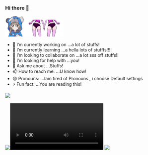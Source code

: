 ### Hi there 👋
![](https://github.com/varanofficial/varanofficial/blob/main/animegirl%20jiggle.gif)![](https://github.com/varanofficial/varanofficial/blob/main/animejiggle.gif)
- 🔭 I’m currently working on ...a lot of stuffs!
- 🌱 I’m currently learning ...a hella lots of stufffs!!!!
- 👯 I’m looking to collaborate on ...a lot sss off stuffs!!
- 🤔 I’m looking for help with ...you!
- 💬 Ask me about ...Stuffs!
- 📫 How to reach me: ...U know how!
- 😄 Pronouns: ...Iam tired of Pronouns , i choose Default settings
- ⚡ Fun fact: ...You are reading this!

![](https://github.com/varanofficial/varanofficial/blob/main/DALL%C2%B7E%20Picture%20a%20vast%20and%20awe-inspiring%20universe%2C%20stretching%20across%20the%20infinite%20expanse%20of%20space.%20Stars%20twinkle%20like%20diamonds%20in%20the%20velvety%20darkness%2C%20form.png)
<!--COMMENTS
**varanofficial/varanofficial** is a ✨ _special_ ✨ repository because its `README.md` (this file) appears on your GitHub profile.

Here are some ideas to get you started:

- 🔭 I’m currently working on ...a lot of stuffs!
- 🌱 I’m currently learning ...a hella lots of stufffs!!!!
- 👯 I’m looking to collaborate on ...a lot sss off stuffs!!
- 🤔 I’m looking for help with ...you!
- 💬 Ask me about ...Stuffs!
- 📫 How to reach me: ...U know how!
- 😄 Pronouns: ...Iam tired of Pronouns , i choose Default settings
- ⚡ Fun fact: ...You are reding this!
-->
![](https://i0.wp.com/www.printmag.com/wp-content/uploads/2021/02/4cbe8d_f1ed2800a49649848102c68fc5a66e53mv2.gif)![](https://github.com/varanofficial/varanofficial/blob/main/AINIME%20GIRO%20RICARDO.mp4)
![](https://www.whoa.in/201604-Org/-funny-gif-memes-gif-for-whatsapp-facebook-laughing-gif.gif)
